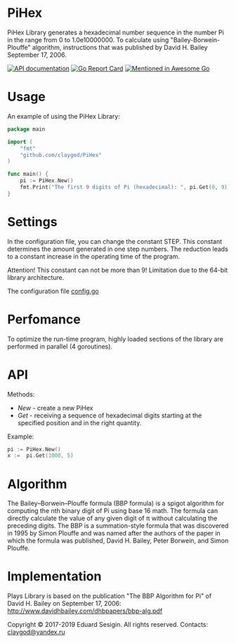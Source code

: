 # PiHex
PiHex Library generates a hexadecimal number sequence in the number Pi in the range from 0 to 1.0e10000000. To calculate using "Bailey-Borwein-Plouffe" algorithm, instructions that was published by David H. Bailey September 17, 2006.

[![API documentation](https://godoc.org/github.com/claygod/PiHex?status.svg)](https://godoc.org/github.com/claygod/PiHex)
[![Go Report Card](https://goreportcard.com/badge/github.com/claygod/PiHex)](https://goreportcard.com/report/github.com/claygod/PiHex)
[![Mentioned in Awesome Go](https://awesome.re/mentioned-badge-flat.svg)](https://github.com/avelino/awesome-go)

# Usage

An example of using the PiHex Library:
```go
package main

import (
	"fmt"
	"github.com/claygod/PiHex"
)

func main() {
	pi := PiHex.New()
	fmt.Print("The first 9 digits of Pi (hexadecimal): ", pi.Get(0, 9))
}
```

# Settings

In the configuration file, you can change the constant STEP. This constant determines the amount generated in one step numbers. The reduction leads to a constant increase in the operating time of the program.

Attention! This constant can not be more than 9! Limitation due to the 64-bit library architecture.

The configuration file [config.go](https://github.com/claygod/PiHex/blob/master/ph_config.go)

# Perfomance

To optimize the run-time program, highly loaded sections of the library are performed in parallel (4 goroutines).

# API

Methods:
-  *New* - create a new PiHex
-  *Get* - receiving a sequence of hexadecimal digits starting at the specified position and in the right quantity.

Example:
```go
pi := PiHex.New()
x :=  pi.Get(1000, 5)
```

# Algorithm

The Bailey–Borwein–Plouffe formula (BBP formula) is a spigot algorithm for computing the nth binary digit of Pi using base 16 math. The formula can directly calculate the value of any given digit of π without calculating the preceding digits. The BBP is a summation-style formula that was discovered in 1995 by Simon Plouffe and was named after the authors of the paper in which the formula was published, David H. Bailey, Peter Borwein, and Simon Plouffe.

# Implementation

Plays Library is based on the publication "The BBP Algorithm for Pi" of David H. Bailey on September 17, 2006: http://www.davidhbailey.com/dhbpapers/bbp-alg.pdf

Copyright © 2017-2019 Eduard Sesigin. All rights reserved. Contacts: claygod@yandex.ru

